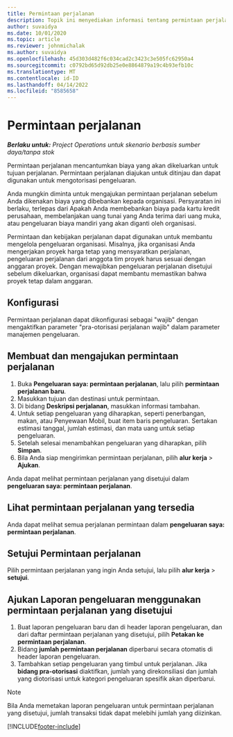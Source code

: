 ```yaml
---
title: Permintaan perjalanan
description: Topik ini menyediakan informasi tentang permintaan perjalanan.
author: suvaidya
ms.date: 10/01/2020
ms.topic: article
ms.reviewer: johnmichalak
ms.author: suvaidya
ms.openlocfilehash: 45d303d482f6c034cad2c3423c3e505fc62950a4
ms.sourcegitcommit: c0792bd65d92db25e0e8864879a19c4b93efb10c
ms.translationtype: MT
ms.contentlocale: id-ID
ms.lasthandoff: 04/14/2022
ms.locfileid: "8585658"
---
```

# <a name="travel-requisitions"></a>Permintaan perjalanan

_**Berlaku untuk:** Project Operations untuk skenario berbasis sumber daya/tanpa stok_

Permintaan perjalanan mencantumkan biaya yang akan dikeluarkan untuk tujuan perjalanan. Permintaan perjalanan diajukan untuk ditinjau dan dapat digunakan untuk mengotorisasi pengeluaran.

Anda mungkin diminta untuk mengajukan permintaan perjalanan sebelum Anda dikenakan biaya yang dibebankan kepada organisasi. Persyaratan ini berlaku, terlepas dari Apakah Anda membebankan biaya pada kartu kredit perusahaan, membelanjakan uang tunai yang Anda terima dari uang muka, atau pengeluaran biaya mandiri yang akan diganti oleh organisasi.

Permintaan dan kebijakan perjalanan dapat digunakan untuk membantu mengelola pengeluaran organisasi. Misalnya, jika organisasi Anda mengerjakan proyek harga tetap yang mensyaratkan perjalanan, pengeluaran perjalanan dari anggota tim proyek harus sesuai dengan anggaran proyek. Dengan mewajibkan pengeluaran perjalanan disetujui sebelum dikeluarkan, organisasi dapat membantu memastikan bahwa proyek tetap dalam anggaran.

## <a name="configuration"></a>Konfigurasi 

Permintaan perjalanan dapat dikonfigurasi sebagai "wajib" dengan mengaktifkan parameter "pra-otorisasi perjalanan wajib" dalam parameter manajemen pengeluaran. 

## <a name="create-and-submit-a-travel-requisition"></a>Membuat dan mengajukan permintaan perjalanan

1. Buka **Pengeluaran saya: permintaan perjalanan**, lalu pilih **permintaan perjalanan baru**.
2. Masukkan tujuan dan destinasi untuk permintaan.
3. Di bidang  **Deskripsi perjalanan**, masukkan informasi tambahan. 
4. Untuk setiap pengeluaran yang diharapkan, seperti penerbangan, makan, atau Penyewaan Mobil, buat item baris pengeluaran. Sertakan estimasi tanggal, jumlah estimasi, dan mata uang untuk setiap pengeluaran. 
5. Setelah selesai menambahkan pengeluaran yang diharapkan, pilih **Simpan**.
6. Bila Anda siap mengirimkan permintaan perjalanan, pilih **alur kerja** > **Ajukan**.

Anda dapat melihat permintaan perjalanan yang disetujui dalam **pengeluaran saya: permintaan perjalanan**. 

## <a name="view-available-travel-requisitions"></a>Lihat permintaan perjalanan yang tersedia

Anda dapat melihat semua perjalanan permintaan dalam **pengeluaran saya: permintaan perjalanan**.

## <a name="approve-travel-requisitions"></a>Setujui Permintaan perjalanan

Pilih permintaan perjalanan yang ingin Anda setujui, lalu pilih **alur kerja** > **setujui**.  

## <a name="submit-an-expense-report-using-your-approved-travel-requisition"></a>Ajukan Laporan pengeluaran menggunakan permintaan perjalanan yang disetujui

1. Buat laporan pengeluaran baru dan di header laporan pengeluaran, dan dari daftar permintaan perjalanan yang disetujui, pilih **Petakan ke permintaan perjalanan**.
2. Bidang **jumlah permintaan perjalanan** diperbarui secara otomatis di header laporan pengeluaran.
3. Tambahkan setiap pengeluaran yang timbul untuk perjalanan. Jika **bidang pra-otorisasi** diaktifkan, jumlah yang direkonsiliasi dan jumlah yang diotorisasi untuk kategori pengeluaran spesifik akan diperbarui.

> [!NOTE]
> Bila Anda memetakan laporan pengeluaran untuk permintaan perjalanan yang disetujui, jumlah transaksi tidak dapat melebihi jumlah yang diizinkan. 


[!INCLUDE[footer-include](../includes/footer-banner.md)]